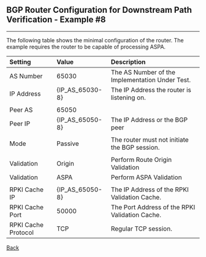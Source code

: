 ## BGP Router Configuration for Downstream Path Verification - Example #8
---
The following table shows the minimal configuration of the router. The example
requires the router to be capable of processing ASPA.

| Setting    | Value | Description                                             |
| :--------- | :---- | :------------------------------------------------------ | 
| AS Number  | 65030 |  The AS Number of the Implementation Under Test.        |
| IP Address | {IP_AS_65030-8} | The IP Address the router is listening on.    |
|            |       |                                                         |
| Peer AS    | 65050 |                                                         |
| Peer IP    | {IP_AS_65050-8} | The IP Address or the BGP peer                | 
|            |       |                                                         |
| Mode       | Passive | The router must not initiate the BGP session.         |
|            |         |                                                       |
| Validation | Origin  | Perform Route Origin Validation                       |
| Validation | ASPA    | Perform ASPA Validation                               |
|            |         |                                                       |
| RPKI Cache IP | {IP_AS_65050-8} | The IP Address of the RPKI Validation Cache.|
| RPKI Cache Port | 50000 | The Port Address of the RPKI Validation Cache.     |
| RPKI Cache Protocol | TCP | Regular TCP session.                             |

[Back](exp8.README.tpl.md)

